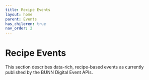 ```yaml
---
title: Recipe Events
layout: home
parent: Events
has_chileren: true
nav_order: 2
---
```


# Recipe Events

This section describes data-rich, recipe-based events as currently published by the BUNN Digital Event APIs.

